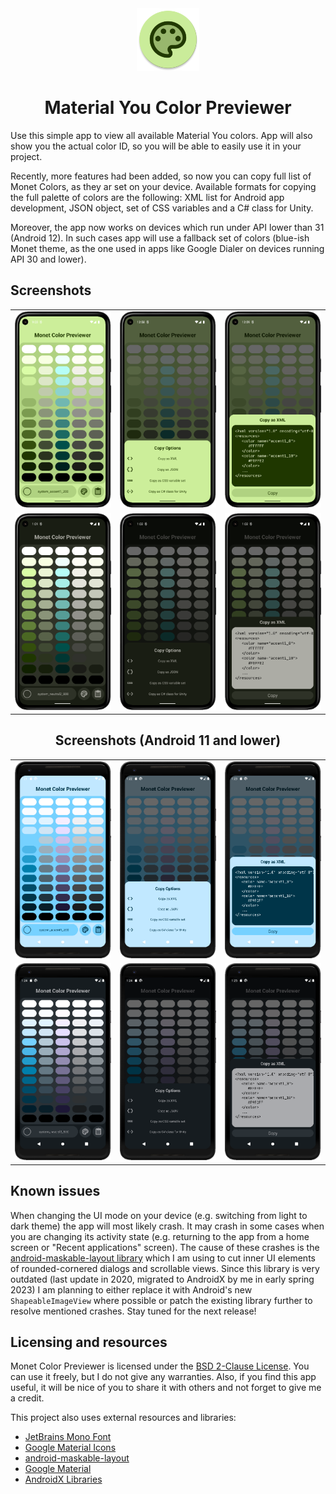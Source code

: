 <div align="center"> 
    <img 
        src = ".media/icon.png" 
        alt = "App Icon" 
        width = 100px 
        height = 100px
    >
</div>

<h1 align="center"> Material You Color Previewer </h1>

Use this simple app to view all available Material You colors. App will also show you the actual color ID, so you will be able to easily use it in your project.

Recently, more features had been added, so now you can copy full list of Monet Colors, as they ar set on your device. Available formats for copying the full palette of colors are the following: XML list for Android app development, JSON object, set of CSS variables and a C# class for Unity.

Moreover, the app now works on devices which run under API lower than 31 (Android 12). In such cases app will use a fallback set of colors (blue-ish Monet theme, as the one used in apps like Google Dialer on devices running API 30 and lower).

## Screenshots

<table align="center">
    <tr>
        <td>
            <img src=".media/01.png" />
        </td>
        <td>
            <img src=".media/02.png" />
        </td>
        <td>
           <img src=".media/03.png" />
        </td>
    </tr>
        <tr>
        <td>
            <img src=".media/11.png" />
        </td>
        <td>
            <img src=".media/12.png" />
        </td>
        <td>
           <img src=".media/13.png" />
        </td>
    </tr>
</table>

<h2 align = "center"> Screenshots (Android 11 and lower) </h2>

<table align="center">
    <tr>
        <td>
            <img src=".media/21.png" />
        </td>
        <td>
            <img src=".media/22.png" />
        </td>
        <td>
            <img src=".media/23.png" />
        </td>
    </tr>
        <tr>
        <td>
            <img src=".media/31.png" />
        </td>
        <td>
            <img src=".media/32.png" />
        </td>
        <td>
           <img src=".media/33.png" />
        </td>
    </tr>
</table>

## Known issues

When changing the UI mode on your device (e.g. switching from light to dark theme) the app will most likely crash. It may crash in some cases when you are changing its activity state (e.g. returning to the app from a home screen or "Recent applications" screen). The cause of these crashes is the [android-maskable-layout library](https://github.com/Smooth-E/android-maskable-layout) which I am using to cut inner UI elements of rounded-cornered dialogs and scrollable views. Since this library is very outdated (last update in 2020, migrated to AndroidX by me in early spring 2023) I am planning to either replace it with Android's new `ShapeableImageView` where possible or patch the existing library further to resolve mentioned crashes. Stay tuned for the next release!

## Licensing and resources

Monet Color Previewer is licensed under the [BSD 2-Clause License](./LICENSE). You can use it freely, but I do not give any warranties. Also, if you find this app useful, it will be nice of you to share it with others and not forget to give me a credit.

This project also uses external resources and libraries: 
- [JetBrains Mono Font](https://www.jetbrains.com/lp/mono/) 
- [Google Material Icons](https://fonts.google.com/icons?icon.style=Two+tone&icon.set=Material+Icons)
- [android-maskable-layout](https://github.com/Smooth-E/android-maskable-layout)
- [Google Material](https://github.com/material-components/material-components-android)
- [AndroidX Libraries](https://github.com/androidx/androidx)
